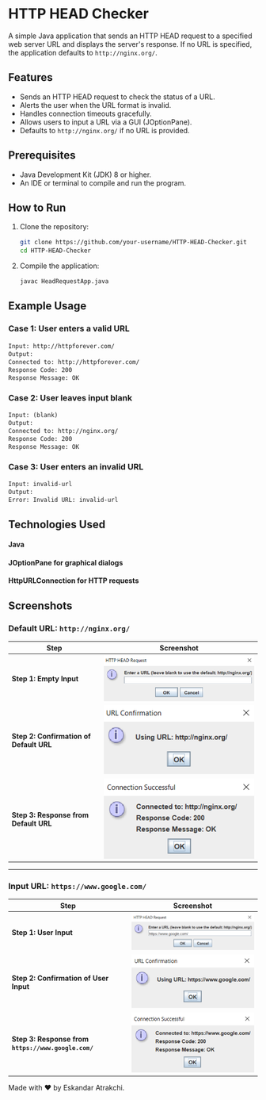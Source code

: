 # HTTP HEAD Checker

A simple Java application that sends an HTTP HEAD request to a specified web server URL and displays the server's response. If no URL is specified, the application defaults to `http://nginx.org/`.

## Features
- Sends an HTTP HEAD request to check the status of a URL.
- Alerts the user when the URL format is invalid.
- Handles connection timeouts gracefully.
- Allows users to input a URL via a GUI (JOptionPane).
- Defaults to `http://nginx.org/` if no URL is provided.

## Prerequisites
- Java Development Kit (JDK) 8 or higher.
- An IDE or terminal to compile and run the program.

## How to Run
1. Clone the repository:
   ```bash
   git clone https://github.com/your-username/HTTP-HEAD-Checker.git
   cd HTTP-HEAD-Checker
   ```
2. Compile the application:
   ```bash
   javac HeadRequestApp.java
   ```

## Example Usage

### Case 1: User enters a valid URL
    Input: http://httpforever.com/
    Output:
    Connected to: http://httpforever.com/
    Response Code: 200
    Response Message: OK

### Case 2: User leaves input blank
    Input: (blank)
    Output:
    Connected to: http://nginx.org/
    Response Code: 200
    Response Message: OK

### Case 3: User enters an invalid URL
    Input: invalid-url
    Output:
    Error: Invalid URL: invalid-url

## Technologies Used
#### Java
#### JOptionPane for graphical dialogs
#### HttpURLConnection for HTTP requests

## Screenshots

### Default URL: `http://nginx.org/`

| Step | Screenshot |
|------|------------|
| **Step 1: Empty Input** | ![Empty Input Screenshot](https://github.com/EskandarAtrakchi/HTTP-HEAD-Checker/blob/main/Screenshots/Empty%20input.png?raw=true) |
| **Step 2: Confirmation of Default URL** | ![Default URL Confirmation Screenshot](https://github.com/EskandarAtrakchi/HTTP-HEAD-Checker/blob/main/Screenshots/Empty%20input%20confirmation.png?raw=true) |
| **Step 3: Response from Default URL** | ![Default URL Response Screenshot](https://github.com/EskandarAtrakchi/HTTP-HEAD-Checker/blob/main/Screenshots/default%20response.png?raw=true) |

---

### Input URL: `https://www.google.com/`

| Step | Screenshot |
|------|------------|
| **Step 1: User Input** | ![Google Input Screenshot](https://github.com/EskandarAtrakchi/HTTP-HEAD-Checker/blob/main/Screenshots/Google%20input.png?raw=true) |
| **Step 2: Confirmation of User Input** | ![Google Input Confirmation Screenshot](https://github.com/EskandarAtrakchi/HTTP-HEAD-Checker/blob/main/Screenshots/Google%20input%20confirmation.png?raw=true) |
| **Step 3: Response from `https://www.google.com/`** | ![Google Response Screenshot](https://github.com/EskandarAtrakchi/HTTP-HEAD-Checker/blob/main/Screenshots/Google%20response.png?raw=true) |



Made with ❤️ by Eskandar Atrakchi.